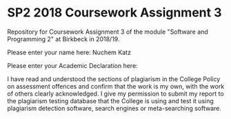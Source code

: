 # SP2 2018 Coursework Assignment 3

Repository for Coursework Assignment 3 of the module
"Software and Programming 2" at Birkbeck in 2018/19.



Please enter your name here: Nuchem Katz




Please enter your Academic Declaration here:


I have read and understood the sections of plagiarism in the College Policy on assessment offences and confirm that the work is my own, with the work of others clearly acknowledged. I give my permission to submit my report to the plagiarism testing database that the College is using and test it using plagiarism detection software, search engines or meta-searching software.


